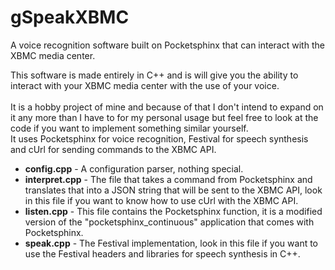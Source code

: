 gSpeakXBMC
==========

A voice recognition software built on Pocketsphinx that can interact with the XBMC media center.<br />

This software is made entirely in C++ and is will give you the ability to interact with your XBMC media center with the use of your voice.<br /><br />
It is a hobby project of mine and because of that I don't intend to expand on it any more than I have to for my personal usage but feel free to look at the code if you want to implement something similar yourself.<br />
It uses Pocketsphinx for voice recognition, Festival for speech synthesis and cUrl for sending commands to the XBMC API.

<ul>
<li><b>config.cpp</b> - A configuration parser, nothing special.</li>
<li><b>interpret.cpp</b> - The file that takes a command from Pocketsphinx and translates that into a JSON string that will be sent to the XBMC API, look in this file if you want to know how to use cUrl with the XBMC API.</li>
<li><b>listen.cpp</b> - This file contains the Pocketsphinx function, it is a modified version of the "pocketsphinx_continuous" application that comes with Pocketsphinx.</li>
<li><b>speak.cpp</b> - The Festival implementation, look in this file if you want to use the Festival headers and libraries for speech synthesis in C++.</li>
</ul>
